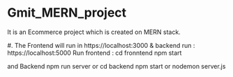 # Gmit_MERN_project
It is an Ecommerce project which is created on MERN stack.

#. The Frontend will run in  https://localhost:3000 & backend run : https://localhost:5000
Run frontend :
cd fronntend
npm start

and Backend 
npm run server
or
cd backend
npm start
or
nodemon server.js
